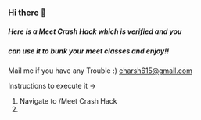 ### Hi there 👋


##### Here is a Meet Crash Hack which is verified and you
##### can use it to bunk your meet classes and enjoy!!

Mail me if you have any Trouble :) eharsh615@gmail.com


Instructions to execute it ->

1. Navigate to /Meet Crash Hack
2.
